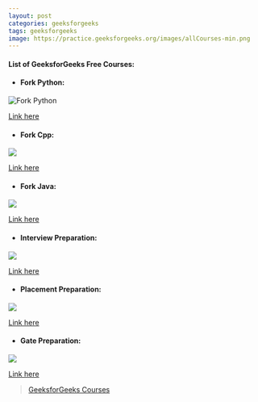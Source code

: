 ```yaml
---
layout: post
categories: geeksforgeeks
tags: geeksforgeeks
image: https://practice.geeksforgeeks.org/images/allCourses-min.png 
---
```

#### List of GeeksforGeeks Free Courses:

- #### Fork Python:

![Fork Python](https://cdnpractice.geeksforgeeks.org/images/courses/forkpythonadbannerdesktop-min.png)

[Link here](https://practice.geeksforgeeks.org/courses/fork-python?vb=119)

- #### Fork Cpp:

![](https://cdnpractice.geeksforgeeks.org/images/courses/forkcpp.png)

[Link here](https://practice.geeksforgeeks.org/courses/fork-cpp?vb=113)

- #### Fork Java:

![](https://cdnpractice.geeksforgeeks.org/images/courses/forkjava.png)

[Link here](https://practice.geeksforgeeks.org/courses/fork-java?vb=114)

- #### Interview Preparation:

![](https://cdnpractice.geeksforgeeks.org/images/courses/webBannerad-min.png)

[Link here](https://practice.geeksforgeeks.org/courses/interview-preparation?vb=117)

- #### Placement Preparation:

![](https://cdncontribute.geeksforgeeks.org/wp-content/uploads/Slide2Full.png)

[Link here](https://practice.geeksforgeeks.org/courses/sudo%20placement-IIT?vb=122)

- #### Gate Preparation:

![](https://cdn-images-1.medium.com/max/1200/1*Uc8if_UWsSXSWXaLaZQemA.png)

[Link here](https://practice.geeksforgeeks.org/courses/sudo-gate?vb=112)

> [GeeksforGeeks Courses](https://practice.geeksforgeeks.org/courses/)
